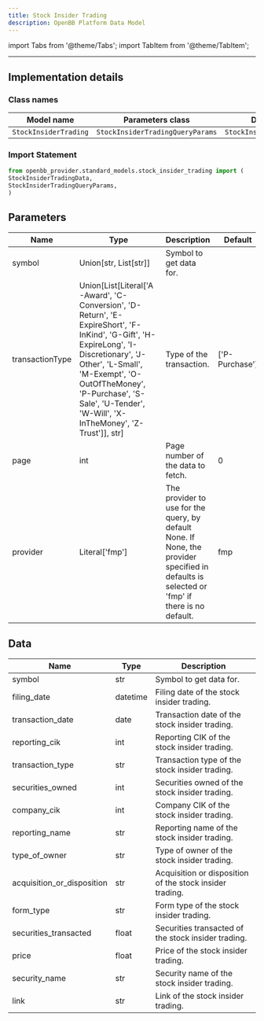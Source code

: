 ```yaml
---
title: Stock Insider Trading
description: OpenBB Platform Data Model
---
```



import Tabs from '@theme/Tabs';
import TabItem from '@theme/TabItem';


---

## Implementation details

### Class names

| Model name | Parameters class | Data class |
| ---------- | ---------------- | ---------- |
| `StockInsiderTrading` | `StockInsiderTradingQueryParams` | `StockInsiderTradingData` |

### Import Statement

```python
from openbb_provider.standard_models.stock_insider_trading import (
StockInsiderTradingData,
StockInsiderTradingQueryParams,
)
```

## Parameters

<Tabs>
<TabItem value="standard" label="Standard">

| Name | Type | Description | Default | Optional |
| ---- | ---- | ----------- | ------- | -------- |
| symbol | Union[str, List[str]] | Symbol to get data for. |  | False |
| transactionType | Union[List[Literal['A-Award', 'C-Conversion', 'D-Return', 'E-ExpireShort', 'F-InKind', 'G-Gift', 'H-ExpireLong', 'I-Discretionary', 'J-Other', 'L-Small', 'M-Exempt', 'O-OutOfTheMoney', 'P-Purchase', 'S-Sale', 'U-Tender', 'W-Will', 'X-InTheMoney', 'Z-Trust']], str] | Type of the transaction. | ['P-Purchase'] | True |
| page | int | Page number of the data to fetch. | 0 | True |
| provider | Literal['fmp'] | The provider to use for the query, by default None. If None, the provider specified in defaults is selected or 'fmp' if there is no default. | fmp | True |
</TabItem>

</Tabs>

## Data

<Tabs>
<TabItem value="standard" label="Standard">

| Name | Type | Description |
| ---- | ---- | ----------- |
| symbol | str | Symbol to get data for. |
| filing_date | datetime | Filing date of the stock insider trading. |
| transaction_date | date | Transaction date of the stock insider trading. |
| reporting_cik | int | Reporting CIK of the stock insider trading. |
| transaction_type | str | Transaction type of the stock insider trading. |
| securities_owned | int | Securities owned of the stock insider trading. |
| company_cik | int | Company CIK of the stock insider trading. |
| reporting_name | str | Reporting name of the stock insider trading. |
| type_of_owner | str | Type of owner of the stock insider trading. |
| acquisition_or_disposition | str | Acquisition or disposition of the stock insider trading. |
| form_type | str | Form type of the stock insider trading. |
| securities_transacted | float | Securities transacted of the stock insider trading. |
| price | float | Price of the stock insider trading. |
| security_name | str | Security name of the stock insider trading. |
| link | str | Link of the stock insider trading. |
</TabItem>

</Tabs>

